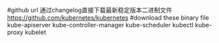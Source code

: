#github url   通过changelog直接下载最新稳定版本二进制文件
https://github.com/kubernetes/kubernetes
#download these binary file
kube-apiserver
kube-controller-manager
kube-scheduler
kubectl
kube-proxy
kubelet
